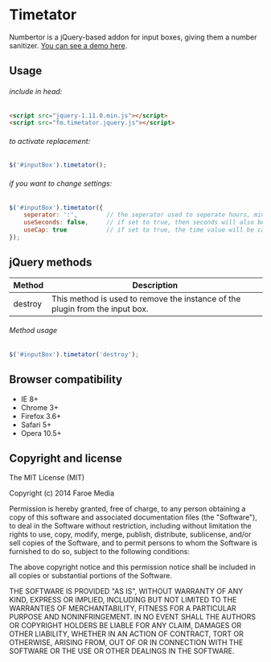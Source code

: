 Timetator
=======
Numbertor is a jQuery-based addon for input boxes, giving them a number sanitizer.
[You can see a demo here](http://opensource.faroemedia.com/numbertor).


Usage
-----
###### include in head:
```html
<script src="jquery-1.11.0.min.js"></script>
<script src="fm.timetator.jquery.js"></script>
```

###### to activate replacement:
```javascript
$('#inputBox').timetator();
```

###### if you want to change settings:
```javascript
$('#inputBox').timetator({
    seperator: ':',        // the seperator used to seperate hours, minutes and seconds
    useSeconds: false,     // if set to true, then seconds will also be used
    useCap:	true		   // if set to true, the time value will be capped at 23:59
});
```


jQuery methods
--------------
Method             | Description
------------------ | -----------
destroy            | This method is used to remove the instance of the plugin from the input box.


###### Method usage
```javascript
$('#inputBox').timetator('destroy');
```


Browser compatibility
---------------------
* IE 8+
* Chrome 3+
* Firefox 3.6+
* Safari 5+
* Opera 10.5+



Copyright and license
---------------------
The MIT License (MIT)

Copyright (c) 2014 Faroe Media

Permission is hereby granted, free of charge, to any person obtaining a copy of
this software and associated documentation files (the "Software"), to deal in
the Software without restriction, including without limitation the rights to
use, copy, modify, merge, publish, distribute, sublicense, and/or sell copies of
the Software, and to permit persons to whom the Software is furnished to do so,
subject to the following conditions:

The above copyright notice and this permission notice shall be included in all
copies or substantial portions of the Software.

THE SOFTWARE IS PROVIDED "AS IS", WITHOUT WARRANTY OF ANY KIND, EXPRESS OR
IMPLIED, INCLUDING BUT NOT LIMITED TO THE WARRANTIES OF MERCHANTABILITY, FITNESS
FOR A PARTICULAR PURPOSE AND NONINFRINGEMENT. IN NO EVENT SHALL THE AUTHORS OR
COPYRIGHT HOLDERS BE LIABLE FOR ANY CLAIM, DAMAGES OR OTHER LIABILITY, WHETHER
IN AN ACTION OF CONTRACT, TORT OR OTHERWISE, ARISING FROM, OUT OF OR IN
CONNECTION WITH THE SOFTWARE OR THE USE OR OTHER DEALINGS IN THE SOFTWARE.
